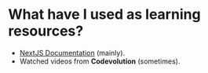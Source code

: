 # What have I used as learning resources?

- [NextJS Documentation](https://nextjs.org/docs) (mainly).
- Watched videos from **Codevolution** (sometimes).

